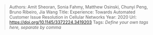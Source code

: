 > Authors: Amit Sheoran, Sonia Fahmy, Matthew Osinski, Chunyi Peng, Bruno Ribeiro, Jia Wang
> Title: Experience: Towards Automated Customer Issue Resolution in Cellular Networks
> Year: 2020
> Url: https://doi.org/10.1145/3372224.3419203
> Tags: *Define your own tags here, separate by comma*